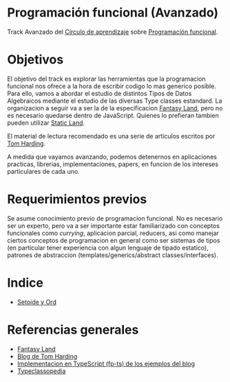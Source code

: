 # Programación funcional (Avanzado)

Track Avanzado del [Circulo de aprendizaje](https://github.com/circulo-aprendizaje/organizacion) sobre [Programación funcional](https://github.com/circulo-aprendizaje/programacion-funcional).

# Objetivos

El objetivo del track es explorar las herramientas que la programacion funcional nos ofrece a la hora de escribir codigo lo mas generico posible. Para ello, vamos a abordar el estudio de distintos Tipos de Datos Algebraicos mediante el estudio de las diversas Type classes estandard. La organizacion a seguir va a ser la de la especificacion [Fantasy Land](https://github.com/fantasyland/fantasy-land), pero no es necesario quedarse dentro de JavaScript. Quienes lo prefieran tambien pueden utilizar [Static Land](https://github.com/rpominov/static-land/blob/master/docs/spec.md).

El material de lectura recomendado es una serie de articulos escritos por [Tom Harding](http://www.tomharding.me/).

A medida que vayamos avanzando, podemos detenernos en aplicaciones practicas, librerias, implementaciones, papers, en funcion de los intereses particulares de cada uno.

# Requerimientos previos

Se asume conocimiento previo de programacion funcional. No es necesario ser un experto, pero va a ser importante estar familiarizado con conceptos funcionales como _currying_, aplicacion parcial, reducers, asi como manejar ciertos conceptos de programacion en general como ser sistemas de tipos (en particular tener experiencia con algun lenguaje de tipado estatico), patrones de abstraccion (templates/generics/abstract classes/interfaces).

# Indice

* [Setoide y Ord](https://github.com/circulo-aprendizaje/programacion-funcional/tree/master/avanzado/01-setoide-ord)

# Referencias generales

* [Fantasy Land](https://github.com/fantasyland/fantasy-land)
* [Blog de Tom Harding](http://www.tomharding.me/)
* [Implementacion en TypeScript (fp-ts) de los ejemplos del blog](https://github.com/gcanti/fp-ts/tree/master/docs/fantas-eel-and-specification)
* [Typeclassopedia](https://wiki.haskell.org/Typeclassopedia)